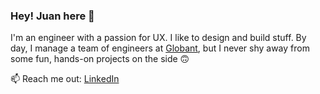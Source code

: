 ### Hey! Juan here 👋

<!--
**Saissaken/Saissaken** is a ✨ _special_ ✨ repository because its `README.md` (this file) appears on your GitHub profile.

Here are some ideas to get you started:

- 🔭 I’m currently working on ...
- 🌱 I’m currently learning ...
- 👯 I’m looking to collaborate on ...
- 🤔 I’m looking for help with ...
- 💬 Ask me about ...
- 📫 How to reach me: ...
- 😄 Pronouns: ...
- ⚡ Fun fact: ...
-->
I'm an engineer with a passion for UX. I like to design and build stuff. By day, I manage a team of engineers at [Globant](https://www.globant.com/), but I never shy away from some fun, hands-on projects on the side 🙃

📫 Reach me out: [LinkedIn](https://www.linkedin.com/in/jsaissac)
